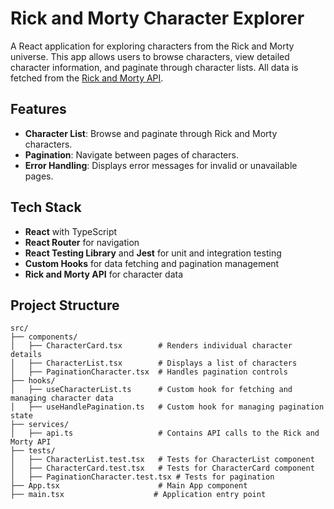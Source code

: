 # Rick and Morty Character Explorer

A React application for exploring characters from the Rick and Morty universe. This app allows users to browse characters, view detailed character information, and paginate through character lists. All data is fetched from the [Rick and Morty API](https://rickandmortyapi.com/).

## Features

- **Character List**: Browse and paginate through Rick and Morty characters.
- **Pagination**: Navigate between pages of characters.
- **Error Handling**: Displays error messages for invalid or unavailable pages.

## Tech Stack

- **React** with TypeScript
- **React Router** for navigation
- **React Testing Library** and **Jest** for unit and integration testing
- **Custom Hooks** for data fetching and pagination management
- **Rick and Morty API** for character data

## Project Structure

```plaintext
src/
├── components/
│   ├── CharacterCard.tsx        # Renders individual character details
│   ├── CharacterList.tsx        # Displays a list of characters
│   ├── PaginationCharacter.tsx  # Handles pagination controls
├── hooks/
│   ├── useCharacterList.ts      # Custom hook for fetching and managing character data
│   ├── useHandlePagination.ts   # Custom hook for managing pagination state
├── services/
│   ├── api.ts                   # Contains API calls to the Rick and Morty API
├── tests/
│   ├── CharacterList.test.tsx   # Tests for CharacterList component
│   ├── CharacterCard.test.tsx   # Tests for CharacterCard component
│   ├── PaginationCharacter.test.tsx # Tests for pagination
├── App.tsx                      # Main App component
├── main.tsx                    # Application entry point
